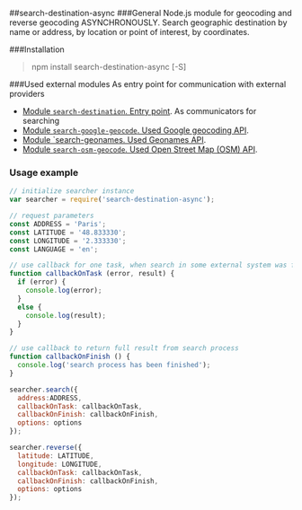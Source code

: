 ##search-destination-async
###General
Node.js module for geocoding and reverse geocoding ASYNCHRONOUSLY.
Search geographic destination by name or address, by location or point of interest, by coordinates.

###Installation
>npm install search-destination-async [-S]

###Used external modules
As entry point for communication with external providers
* [Module `search-destination`. Entry point](https://github.com/kolegm/search-destination).
As communicators for searching
* [Module `search-google-geocode`. Used Google geocoding API](https://github.com/kolegm/google-geocoder).
* [Module `search-geonames. Used Geonames API](https://github.com/kolegm/search-geonames).
* [Module `search-osm-geocode`. Used Open Street Map (OSM) API](https://github.com/kolegm/search-osm-geocode).

### Usage example
```javascript
// initialize searcher instance
var searcher = require('search-destination-async');

// request parameters
const ADDRESS = 'Paris';
const LATITUDE = '48.833330';
const LONGITUDE = '2.333330';
const LANGUAGE = 'en';

// use callback for one task, when search in some external system was finished
function callbackOnTask (error, result) {
  if (error) {
    console.log(error);
  }
  else {
    console.log(result);
  }
}

// use callback to return full result from search process
function callbackOnFinish () {
  console.log('search process has been finished');
}

searcher.search({
  address:ADDRESS,
  callbackOnTask: callbackOnTask,
  callbackOnFinish: callbackOnFinish,
  options: options
});

searcher.reverse({
  latitude: LATITUDE,
  longitude: LONGITUDE,
  callbackOnTask: callbackOnTask,
  callbackOnFinish: callbackOnFinish,
  options: options
});

```
